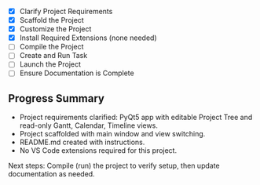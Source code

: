 - [x] Clarify Project Requirements
- [x] Scaffold the Project
- [x] Customize the Project
- [x] Install Required Extensions (none needed)
- [ ] Compile the Project
- [ ] Create and Run Task
- [ ] Launch the Project
- [ ] Ensure Documentation is Complete

## Progress Summary
- Project requirements clarified: PyQt5 app with editable Project Tree and read-only Gantt, Calendar, Timeline views.
- Project scaffolded with main window and view switching.
- README.md created with instructions.
- No VS Code extensions required for this project.

Next steps: Compile (run) the project to verify setup, then update documentation as needed.
